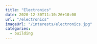 ```yaml
---
title: "Electronics"
date: 2020-12-30T11:10:26+10:00
url: "/electronics"
imageUrl: "/interests/electronics.jpg"
categories:
  - building
---
```


